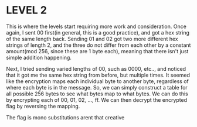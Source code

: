 # LEVEL 2

This is where the levels start requiring more work and consideration. 
Once again, I sent 00 first(in general, this is a good practice), and got a hex string of the same length back. 
Sending 01 and 02 got two more different hex strings of length 2, and the three do not differ from each other by a constant amount(mod 256, since these are 1 byte each), meaning that there isn't just simple addition happening.

Next, I tried sending varied lengths of 00, such as 0000, etc.., and noticed that it got me the same hex string from before, but multiple times. 
It seemed like the encryption maps each individual byte to another byte, regardless of where each byte is in the message. 
So, we can simply construct a table for all possible 256 bytes to see what bytes map to what bytes. 
We can do this by encrypting each of 00, 01, 02, ..., ff. 
We can then decrypt the encrypted flag by reversing the mapping.

The flag is mono substitutions arent that creative
